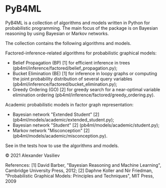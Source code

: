 # PyB4ML
PyB4ML is a collection of algorithms and models written in Python for probabilistic programming. The main focus of the package is on Bayesian reasoning by using Bayesian or Markov networks. 

The collection contains the following algorithms and models.

Factored-inference-related algorithms for probabilistic graphical models:
- Belief Propagation (BP) [1] for efficient inference in trees (pb4ml/inference/factored/belief_propagation.py);
- Bucket Elimination (BE) [1] for inference in loopy graphs or computing the joint probability distribution of several query variables (pb4ml/inference/factored/bucket_elimination.py);
- Greedy Ordering (GO) [2] for greedy search for a near-optimal variable elimination ordering (pb4ml/inference/factored/greedy_ordering.py).

Academic probabilistic models in factor graph representation:
- Bayesian network "Extended Student" [2] (pb4ml/models/academic/extended_student.py);
- Bayesian network "Student" [2] (pb4ml/models/academic/student.py);
- Markov network "Misconception" [2] (pb4ml/models/academic/misconception.py).

See in the tests how to use the algorithms and models.

© 2021 Alexander Vasiliev

References:
[1] David Barber, "Bayesian Reasoning and Machine Learning", Cambridge University Press, 2012;
[2] Daphne Koller and Nir Friedman, "Probabilistic Graphical Models: Principles and Techniques", MIT Press, 2009
